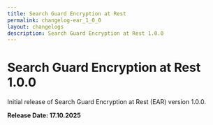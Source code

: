 ```yaml
---
title: Search Guard Encryption at Rest
permalink: changelog-ear_1_0_0
layout: changelogs
description: Search Guard Encryption at Rest 1.0.0
---
```

<!---
Copyright 2020 floragunn GmbH
-->

# Search Guard Encryption at Rest 1.0.0

Initial release of Search Guard Encryption at Rest (EAR) version 1.0.0.

**Release Date: 17.10.2025**
